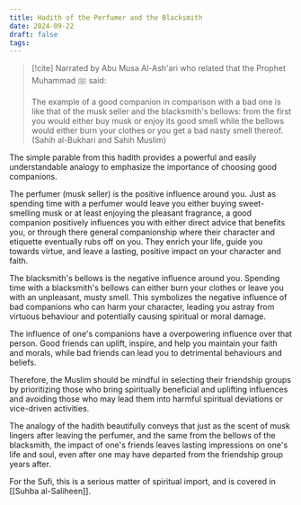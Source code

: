 ```yaml
---
title: Hadith of the Perfumer and the Blacksmith
date: 2024-09-22
draft: false
tags:
---
```


> [!cite]  Narrated by Abu Musa Al-Ash'ari who related that the Prophet Muhammad ﷺ said: 
> 
> The example of a good companion in comparison with a bad one is like that of the musk seller and the blacksmith's bellows: from the first you would either buy musk or enjoy its good smell while the bellows would either burn your clothes or you get a bad nasty smell thereof. (Sahih al-Bukhari and Sahih Muslim)
> 

The simple parable from this hadith provides a powerful and easily understandable analogy to emphasize the importance of choosing good companions.

The perfumer (musk seller) is the positive influence around you. Just as spending time with a perfumer would leave you either buying sweet-smelling musk or at least enjoying the pleasant fragrance, a good companion positively influences you with either direct advice that benefits you, or through there general companionship where their character and etiquette eventually rubs off on you. They enrich your life, guide you towards virtue, and leave a lasting, positive impact on your character and faith. 

The blacksmith's bellows is the negative influence around you. Spending time with a blacksmith's bellows can either burn your clothes or leave you with an unpleasant, musty smell. This symbolizes the negative influence of bad companions who can harm your character, leading you astray from virtuous behaviour and potentially causing spiritual or moral damage.

The influence of one's companions have a overpowering influence over that person. Good friends can uplift, inspire, and help you maintain your faith and morals, while bad friends can lead you to detrimental behaviours and beliefs.

Therefore, the Muslim should be mindful in selecting their friendship groups by prioritizing those who bring spiritually beneficial and uplifting influences and avoiding those who may lead them into harmful spiritual deviations or vice-driven activities.

The analogy of the hadith beautifully conveys that just as the scent of musk lingers after leaving the perfumer, and the same from the bellows of the blacksmith, the impact of one's friends leaves lasting impressions on one's life and soul, even after one may have departed from the friendship group years after.

For the Sufi, this is a serious matter of spiritual import, and is covered in [[Suhba al-Saliheen]].

